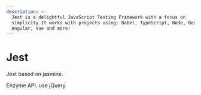 ```yaml
---
description: >-
  Jest is a delightful JavaScript Testing Framework with a focus on
  simplicity.It works with projects using: Babel, TypeScript, Node, React,
  Angular, Vue and more!
---
```


# Jest

Jest based on jasmine. 

Enzyme  API.   use jQuery

